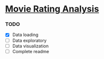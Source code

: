 # __<u>Movie Rating Analysis</u>__



### **__TODO__**
- [x] Data loading
- [ ] Data exploratory 
- [ ] Data visualization 
- [ ] Complete readme